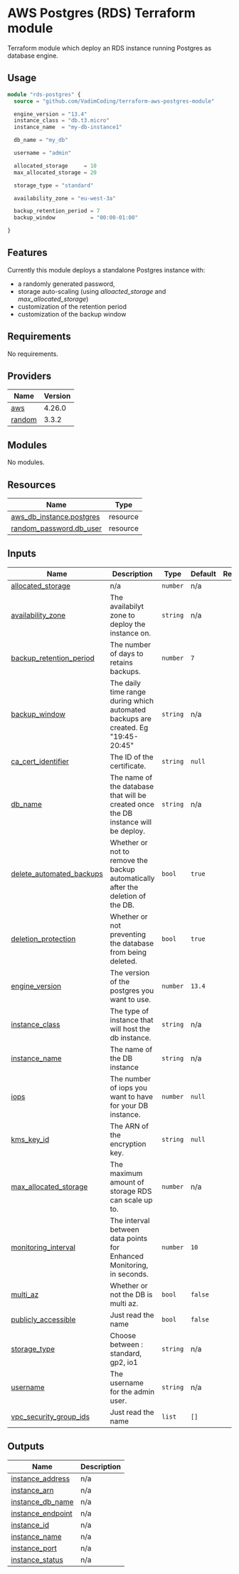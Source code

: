 # AWS Postgres (RDS) Terraform module
Terraform module which deploy an RDS instance running Postgres as database engine.

## Usage
```tf
module "rds-postgres" {
  source = "github.com/VadimCoding/terraform-aws-postgres-module"

  engine_version = "13.4"
  instance_class = "db.t3.micro"
  instance_name  = "my-db-instance1"

  db_name = "my_db"

  username = "admin"

  allocated_storage     = 10
  max_allocated_storage = 20

  storage_type = "standard"

  availability_zone = "eu-west-3a"

  backup_retention_period = 7
  backup_window           = "00:00-01:00"

}
```

## Features
Currently this module deploys a standalone Postgres instance with:
- a randomly generated password,
- storage auto-scaling (using *alloacted_storage* and *max_allocated_storage*)
- customization of the retention period
- customization of the backup window

<!-- BEGIN_TF_DOCS -->
## Requirements

No requirements.

## Providers

| Name | Version |
|------|---------|
| <a name="provider_aws"></a> [aws](#provider\_aws) | 4.26.0 |
| <a name="provider_random"></a> [random](#provider\_random) | 3.3.2 |

## Modules

No modules.

## Resources

| Name | Type |
|------|------|
| [aws_db_instance.postgres](https://registry.terraform.io/providers/hashicorp/aws/latest/docs/resources/db_instance) | resource |
| [random_password.db_user](https://registry.terraform.io/providers/hashicorp/random/latest/docs/resources/password) | resource |

## Inputs

| Name | Description | Type | Default | Required |
|------|-------------|------|---------|:--------:|
| <a name="input_allocated_storage"></a> [allocated\_storage](#input\_allocated\_storage) | n/a | `number` | n/a | yes |
| <a name="input_availability_zone"></a> [availability\_zone](#input\_availability\_zone) | The availabilyt zone to deploy the instance on. | `string` | n/a | yes |
| <a name="input_backup_retention_period"></a> [backup\_retention\_period](#input\_backup\_retention\_period) | The number of days to retains backups. | `number` | `7` | no |
| <a name="input_backup_window"></a> [backup\_window](#input\_backup\_window) | The daily time range during which automated backups are created. Eg "19:45-20:45" | `string` | n/a | yes |
| <a name="input_ca_cert_identifier"></a> [ca\_cert\_identifier](#input\_ca\_cert\_identifier) | The ID of the certificate. | `string` | `null` | no |
| <a name="input_db_name"></a> [db\_name](#input\_db\_name) | The name of the database that will be created once the DB instance will be deploy. | `string` | n/a | yes |
| <a name="input_delete_automated_backups"></a> [delete\_automated\_backups](#input\_delete\_automated\_backups) | Whether or not to remove the backup automatically after the deletion of the DB. | `bool` | `true` | no |
| <a name="input_deletion_protection"></a> [deletion\_protection](#input\_deletion\_protection) | Whether or not preventing the database from being deleted. | `bool` | `true` | no |
| <a name="input_engine_version"></a> [engine\_version](#input\_engine\_version) | The version of the postgres you want to use. | `number` | `13.4` | no |
| <a name="input_instance_class"></a> [instance\_class](#input\_instance\_class) | The type of instance that will host the db instance. | `string` | n/a | yes |
| <a name="input_instance_name"></a> [instance\_name](#input\_instance\_name) | The name of the DB instance | `string` | n/a | yes |
| <a name="input_iops"></a> [iops](#input\_iops) | The number of iops you want to have for your DB instance. | `number` | `null` | no |
| <a name="input_kms_key_id"></a> [kms\_key\_id](#input\_kms\_key\_id) | The ARN of the encryption key. | `string` | `null` | no |
| <a name="input_max_allocated_storage"></a> [max\_allocated\_storage](#input\_max\_allocated\_storage) | The maximum amount of storage RDS can scale up to. | `number` | n/a | yes |
| <a name="input_monitoring_interval"></a> [monitoring\_interval](#input\_monitoring\_interval) | The interval between data points for Enhanced Monitoring, in seconds. | `number` | `10` | no |
| <a name="input_multi_az"></a> [multi\_az](#input\_multi\_az) | Whether or not the DB is multi az. | `bool` | `false` | no |
| <a name="input_publicly_accessible"></a> [publicly\_accessible](#input\_publicly\_accessible) | Just read the name | `bool` | `false` | no |
| <a name="input_storage_type"></a> [storage\_type](#input\_storage\_type) | Choose between : standard, gp2, io1 | `string` | n/a | yes |
| <a name="input_username"></a> [username](#input\_username) | The username for the admin user. | `string` | n/a | yes |
| <a name="input_vpc_security_group_ids"></a> [vpc\_security\_group\_ids](#input\_vpc\_security\_group\_ids) | Just read the name | `list` | `[]` | no |

## Outputs

| Name | Description |
|------|-------------|
| <a name="output_instance_address"></a> [instance\_address](#output\_instance\_address) | n/a |
| <a name="output_instance_arn"></a> [instance\_arn](#output\_instance\_arn) | n/a |
| <a name="output_instance_db_name"></a> [instance\_db\_name](#output\_instance\_db\_name) | n/a |
| <a name="output_instance_endpoint"></a> [instance\_endpoint](#output\_instance\_endpoint) | n/a |
| <a name="output_instance_id"></a> [instance\_id](#output\_instance\_id) | n/a |
| <a name="output_instance_name"></a> [instance\_name](#output\_instance\_name) | n/a |
| <a name="output_instance_port"></a> [instance\_port](#output\_instance\_port) | n/a |
| <a name="output_instance_status"></a> [instance\_status](#output\_instance\_status) | n/a |
<!-- END_TF_DOCS -->

